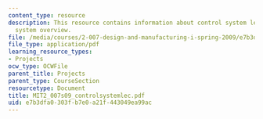 ```yaml
---
content_type: resource
description: This resource contains information about control system lecture and control
  system overview.
file: /media/courses/2-007-design-and-manufacturing-i-spring-2009/e7b3dfa0303fb7e0a21f443049ea99ac_MIT2_007s09_controlsystemlec.pdf
file_type: application/pdf
learning_resource_types:
- Projects
ocw_type: OCWFile
parent_title: Projects
parent_type: CourseSection
resourcetype: Document
title: MIT2_007s09_controlsystemlec.pdf
uid: e7b3dfa0-303f-b7e0-a21f-443049ea99ac
---
```

